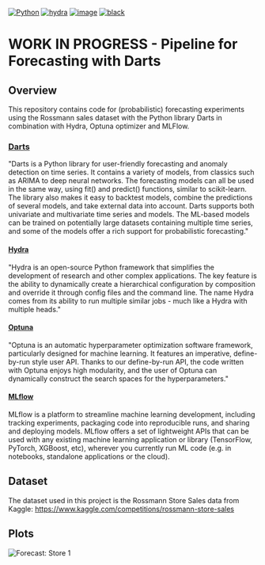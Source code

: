 [![Python](https://img.shields.io/badge/python-3.10-blue)](https://www.python.org/)
[![hydra](https://img.shields.io/badge/Config-Hydra_1.3-89b8cd)](https://hydra.cc/)
[![image](https://img.shields.io/badge/Optuna-integrated-blue)](https://optuna.org)
[![black](https://img.shields.io/badge/Code%20Style-Black-black.svg?labelColor=gray)](https://black.readthedocs.io/en/stable/)


# WORK IN PROGRESS - Pipeline for Forecasting with Darts

## Overview

This repository contains code for (probabilistic) forecasting experiments using the Rossmann sales dataset with the Python library Darts in combination with Hydra, Optuna optimizer and MLFlow.

### [Darts](https://unit8co.github.io/darts/)

"Darts is a Python library for user-friendly forecasting and anomaly detection on time series. It contains a variety of models, from classics such as ARIMA to deep neural networks. The forecasting models can all be used in the same way, using fit() and predict() functions, similar to scikit-learn. The library also makes it easy to backtest models, combine the predictions of several models, and take external data into account. Darts supports both univariate and multivariate time series and models. The ML-based models can be trained on potentially large datasets containing multiple time series, and some of the models offer a rich support for probabilistic forecasting."

#### [Hydra](https://hydra.cc/)

"Hydra is an open-source Python framework that simplifies the development of research and other complex applications. The key feature is the ability to dynamically create a hierarchical configuration by composition and override it through config files and the command line. The name Hydra comes from its ability to run multiple similar jobs - much like a Hydra with multiple heads."

#### [Optuna](https://optuna.org/)

"Optuna is an automatic hyperparameter optimization software framework, particularly designed for machine learning. It features an imperative, define-by-run style user API. Thanks to our define-by-run API, the code written with Optuna enjoys high modularity, and the user of Optuna can dynamically construct the search spaces for the hyperparameters."

#### [MLflow](https://mlflow.org/)

MLflow is a platform to streamline machine learning development, including tracking experiments, packaging code into reproducible runs, and sharing and deploying models. MLflow offers a set of lightweight APIs that can be used with any existing machine learning application or library (TensorFlow, PyTorch, XGBoost, etc), wherever you currently run ML code (e.g. in notebooks, standalone applications or the cloud).

## Dataset
The dataset used in this project is the Rossmann Store Sales data from Kaggle:
https://www.kaggle.com/competitions/rossmann-store-sales

## Plots
![Forecast: Store 1](https://github.com/juste97/darts-pipeline/blob/main/data/plots/prob_forecast_store_1.png?raw=true)
